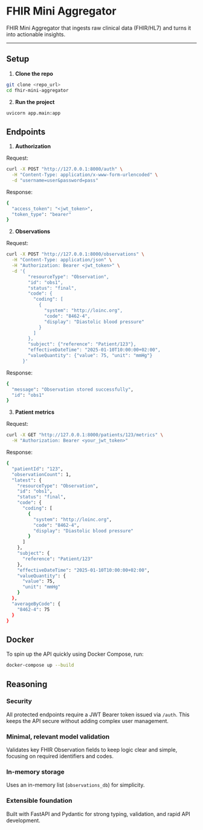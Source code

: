 # FHIR Mini Aggregator

FHIR Mini Aggregator that ingests raw clinical data (FHIR/HL7) and turns it into actionable insights.

---

## Setup

1. **Clone the repo**

```bash
git clone <repo_url>
cd fhir-mini-aggregator
```

2. **Run the project**
```bash
uvicorn app.main:app
```

## Endpoints

1. **Authorization**

Request:
```bash
curl -X POST "http://127.0.0.1:8000/auth" \
  -H "Content-Type: application/x-www-form-urlencoded" \
  -d "username=user&password=pass"
```
Response:
```bash
{
  "access_token": "<jwt_token>",
  "token_type": "bearer"
}
```

2. **Observations**

Request:
```bash
curl -X POST "http://127.0.0.1:8000/observations" \
  -H "Content-Type: application/json" \
  -H "Authorization: Bearer <jwt_token>" \
  -d '{
        "resourceType": "Observation",
        "id": "obs1",
        "status": "final",
        "code": {
          "coding": [
            {
              "system": "http://loinc.org",
              "code": "8462-4",
              "display": "Diastolic blood pressure"
            }
          ]
        },
        "subject": {"reference": "Patient/123"},
        "effectiveDateTime": "2025-01-10T10:00:00+02:00",
        "valueQuantity": {"value": 75, "unit": "mmHg"}
      }'
```
Response:
```bash
{
  "message": "Observation stored successfully",
  "id": "obs1"
}
```

3. **Patient metrics**

Request:
```bash
curl -X GET "http://127.0.0.1:8000/patients/123/metrics" \
  -H "Authorization: Bearer <your_jwt_token>"
```
Response:
```bash
{
  "patientId": "123",
  "observationCount": 1,
  "latest": {
    "resourceType": "Observation",
    "id": "obs1",
    "status": "final",
    "code": {
      "coding": [
        {
          "system": "http://loinc.org",
          "code": "8462-4",
          "display": "Diastolic blood pressure"
        }
      ]
    },
    "subject": {
      "reference": "Patient/123"
    },
    "effectiveDateTime": "2025-01-10T10:00:00+02:00",
    "valueQuantity": {
      "value": 75,
      "unit": "mmHg"
    }
  },
  "averageByCode": {
    "8462-4": 75
  }
}
```

## Docker

To spin up the API quickly using Docker Compose, run:

```bash
docker-compose up --build
```

## Reasoning

### Security
All protected endpoints require a JWT Bearer token issued via `/auth`. This keeps the API secure without adding complex user management.

### Minimal, relevant model validation
Validates key FHIR Observation fields to keep logic clear and simple, focusing on required identifiers and codes.

### In-memory storage
Uses an in-memory list (`observations_db`) for simplicity.

### Extensible foundation
Built with FastAPI and Pydantic for strong typing, validation, and rapid API development.
